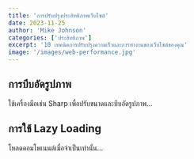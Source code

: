 ```yaml
---
title: 'การปรับปรุงประสิทธิภาพเว็บไซต์'
date: 2023-11-25
author: 'Mike Johnson'
categories: ['ประสิทธิภาพ']
excerpt: '10 เทคนิคการปรับปรุงความเร็วและการทำงานของเว็บไซต์ของคุณ'
image: '/images/web-performance.jpg'
---
```


## การบีบอัดรูปภาพ
ใช้เครื่องมือเช่น Sharp เพื่อปรับขนาดและบีบอัดรูปภาพ...

## การใช้ Lazy Loading
โหลดคอมโพเนนต์เมื่อจำเป็นเท่านั้น...
